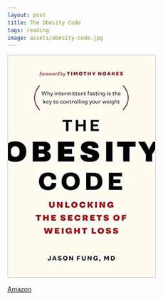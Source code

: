 ```yaml
---
layout: post
title: The Obesity Code
tags: reading
image: assets/obesity-code.jpg
---
```

![obesity-code](assets/obesity-code.jpg)

[Amazon](https://www.amazon.ca/Obesity-Code-Unlocking-Secrets-Weight/dp/1771641258/ref=sr_1_1?crid=2Y5XWU914GLGY&keywords=obesity+code&qid=1677743029&sprefix=obesity+cod%2Caps%2C139&sr=8-1)

